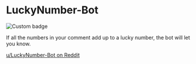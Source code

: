 # LuckyNumber-Bot
![Custom badge](https://img.shields.io/endpoint?label=LuckyNumber-Bot%20Rank&url=https%3A%2F%2Fbotranks.com%2Fapi%2Fgetbadge%2FLuckyNumber-Bot)

If all the numbers in your comment add up to a lucky number, the bot will let you know.

[u/LuckyNumber-Bot on Reddit](https://www.reddit.com/user/LuckyNumber-Bot)
